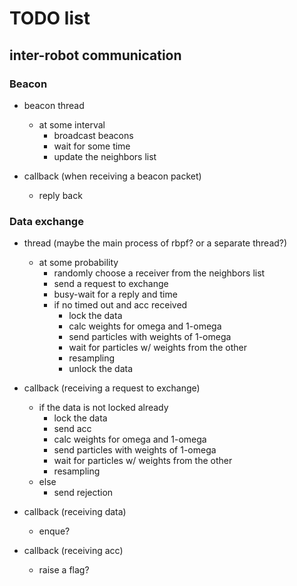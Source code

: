 # TODO list

## inter-robot communication

### Beacon
- beacon thread
  - at some interval
    - broadcast beacons
    - wait for some time
    - update the neighbors list

- callback (when receiving a beacon packet)
  - reply back

### Data exchange

- thread (maybe the main process of rbpf? or a separate thread?)

  - at some probability
    - randomly choose a receiver from the neighbors list
    - send a request to exchange
    - busy-wait for a reply and time
    - if no timed out and acc received
      - lock the data
      - calc weights for omega and 1-omega
      - send particles with weights of 1-omega
      - wait for particles w/ weights from the other
      - resampling
      - unlock the data

- callback (receiving a request to exchange)
  - if the data is not locked already
    - lock the data
    - send acc
    - calc weights for omega and 1-omega
    - send particles with weights of 1-omega
    - wait for particles w/ weights from the other
    - resampling
  - else
    - send rejection

- callback (receiving data)
  - enque?

- callback (receiving acc)
  - raise a flag?
